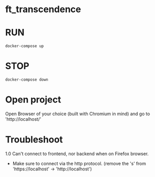 # ft_transcendence

# RUN
`docker-compose up`

# STOP
`docker-compose down`

# Open project
Open Browser of your choice (built with Chromium in mind) and go to 'http://localhost/'

# Troubleshoot
1.0 Can't connect to frontend, nor backend when on Firefox browser.
* Make sure to connect via the http protocol. (remove the 's' from 'https://localhost' -> 'http://localhost')